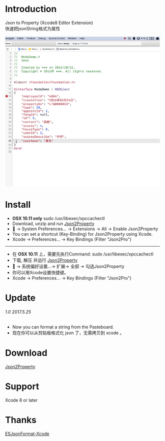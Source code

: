 # Introduction
Json to Property (Xcode8 Editor Extension)
<br/>
快速把jsonString格式为属性
<br/>
<br/>
<img  src="demo.gif"  alt="demo.gif" />
# Install
* **OSX 10.11 only** sudo /usr/libexec/xpccachectl<br/>
* Download, unzip and run <a href ="https://github.com/keepyounger/Json2Property/blob/master/Json2Property.zip?raw=true"> Json2Property </a><br/>
*  -> System Preferences... -> Extensions -> All -> Enable Json2Property<br/>
* You can set a shortcut (Key-Binding) for Json2Property using Xcode.<br/>
* Xcode -> Preferences... -> Key Bindings (Filter "Json2Pro")<br/>

-------

* 在 **OSX 10.11** 上，需要先执行Command: sudo /usr/libexec/xpccachectl<br/>
* 下载, 解压 并运行 <a href ="https://github.com/keepyounger/Json2Property/blob/master/Json2Property.zip?raw=true"> Json2Property </a><br/>
*  -> 系统偏好设置...-> 扩展-> 全部 -> 勾选Json2Property<br/>
* 你可以用Xcode设置快捷键。<br/>
* Xcode -> Preferences... -> Key Bindings (Filter "Json2Pro")<br/>

# Update
###### 1.0 2017.5.25
* Now you can format a string from the Pasteboard.
* 现在你可以从剪贴板格式化 json 了，无需拷贝到 xcode 。

# Download
<a href ="https://github.com/keepyounger/Json2Property/blob/master/Json2Property.zip?raw=true"> Json2Property </a> <br/>

# Support
Xcode 8 or later
# Thanks
<a href ="https://github.com/EnjoySR/ESJsonFormat-Xcode"> ESJsonFormat-Xcode </a> <br/>


